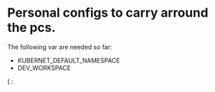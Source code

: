 # Personal configs to carry arround the pcs.

The following var are needed so far:
* KUBERNET_DEFAULT_NAMESPACE
* DEV_WORKSPACE

( :
